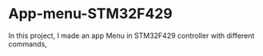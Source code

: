# App-menu-STM32F429
In this project, I made an app Menu in STM32F429 controller with different commands, 
